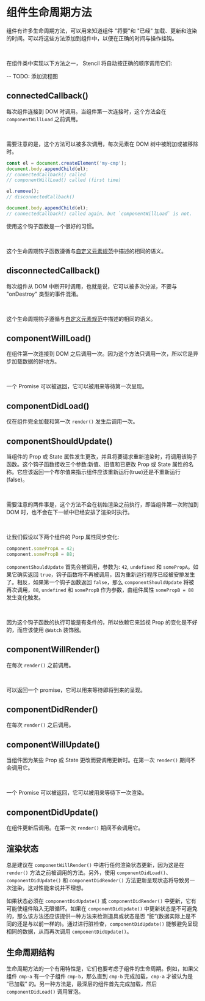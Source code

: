 # 组件生命周期方法

组件有许多生命周期方法，可以用来知道组件 "将要"和 "已经" 加载、更新和渲染的时间。可以将这些方法添加到组件中，以便在正确的时间与操作挂钩。

<br/>

在组件类中实现以下方法之一， Stencil 将自动按正确的顺序调用它们:

-- TODO: 添加流程图

## connectedCallback()

每次组件连接到 DOM 时调用。当组件第一次连接时，这个方法会在 ```componentWillLoad``` 之前调用。

<br/>

需要注意的是，这个方法可以被多次调用，每次元素在 DOM 树中被附加或被移除时。

```js
const el = document.createElement('my-cmp');
document.body.appendChild(el);
// connectedCallback() called
// componentWillLoad() called (first time)

el.remove();
// disconnectedCallback()

document.body.appendChild(el);
// connectedCallback() called again, but `componentWillLoad` is not.
```

使用这个钩子函数是一个很好的习惯。

<br/>

这个生命周期钩子函数遵循与[自定义元素规范](https://developer.mozilla.org/en-US/docs/Web/Web_Components/Using_custom_elements)中描述的相同的语义。

## disconnectedCallback()

每次组件从 DOM 中断开时调用，也就是说，它可以被多次分派，不要与 "onDestroy" 类型的事件混淆。

<br/>

这个生命周期钩子遵循与[自定义元素规范](https://developer.mozilla.org/en-US/docs/Web/Web_Components/Using_custom_elements)中描述的相同的语义。

## componentWillLoad()

在组件第一次连接到 DOM 之后调用一次。因为这个方法只调用一次，所以它是异步加载数据的好地方。

<br/>

一个 Promise 可以被返回，它可以被用来等待第一次呈现。

## componentDidLoad()

仅在组件完全加载和第一次 ```render()``` 发生后调用一次。

## componentShouldUpdate()

当组件的 Prop 或 State 属性发生更改，并且将要请求重新渲染时，将调用该钩子函数。这个钩子函数接收三个参数:新值、旧值和已更改 Prop 或 State 属性的名称。它应该返回一个布尔值来指示组件应该重新运行(true)还是不重新运行(false)。

<br/>

需要注意的两件事是，这个方法不会在初始渲染之前执行，即当组件第一次附加到 DOM 时，也不会在下一帧中已经安排了渲染时执行。

<br/>

让我们假设以下两个组件的 Porp 属性同步变化:

```js
component.somePropA = 42;
component.somePropB = 88;
```

```componentShouldUpdate``` 首先会被调用，参数为: ```42```, ```undefined``` 和 ```somePropA```。如果它确实返回 ```true```，钩子函数将不再被调用，因为重新运行程序已经被安排发生了。相反，如果第一个钩子函数返回 ```false```，那么 ```componentShouldUpdate``` 将被再次调用，```88```, ```undefined``` 和 ```somePropB``` 作为参数，由组件属性 ```somePropB = 88``` 发生变化触发。

<br/>

因为这个钩子函数的执行可能是有条件的，所以依赖它来监视 Prop 的变化是不好的，而应该使用 ```@Watch``` 装饰器。

## componentWillRender()

在每次 ```render()``` 之前调用。

<br/>

可以返回一个 promise，它可以用来等待即将到来的呈现。

## componentDidRender()

在每次 ```render()``` 之后调用。

## componentWillUpdate()

当组件因为某些 Prop 或 State 更改而要调用更新时。在第一次 ```render()``` 期间不会调用它。

<br/>

一个 Promise 可以被返回，它可以被用来等待下一次渲染。

## componentDidUpdate()

在组件更新后调用。在第一次 ```render()``` 期间不会调用它。

## 渲染状态

总是建议在 ```componentWillRender()``` 中进行任何渲染状态更新，因为这是在 ```render()``` 方法之前被调用的方法。另外，使用 ```componentDidLoad()```、```componentDidUpdate()``` 和 ```componentDidRender()``` 方法更新呈现状态将导致另一次渲染，这对性能来说并不理想。

如果状态必须在 ```componentDidUpdate()``` 或 ```componentDidRender()``` 中更新，它有可能使组件陷入无限循环。如果在 ```componentDidUpdate()``` 中更新状态是不可避免的，那么该方法还应该提供一种方法来检测道具或状态是否 “脏”(数据实际上是不同的还是与以前一样的)。通过进行脏检查，```componentDidUpdate()``` 能够避免呈现相同的数据，从而再次调用 ```componentDidUpdate()```。

## 生命周期结构

生命周期方法的一个有用特性是，它们也要考虑子组件的生命周期。例如，如果父组件 ```cmp-a``` 有一个子组件 ```cmp-b```，那么直到 ```cmp-b``` 完成加载，```cmp-a``` 才被认为是 “已加载” 的。另一种方法是，最深层的组件首先完成加载，然后 ```componentDidLoad()``` 调用冒泡。









